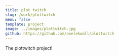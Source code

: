 ```yaml
---
title: plot twitch
slug: /work/plottwitch
menu: false
template: project
image: ../images/plottwitch.jpg
github: https://github.com/axelekwall/plottwitch
---
```

The plottwitch project!
